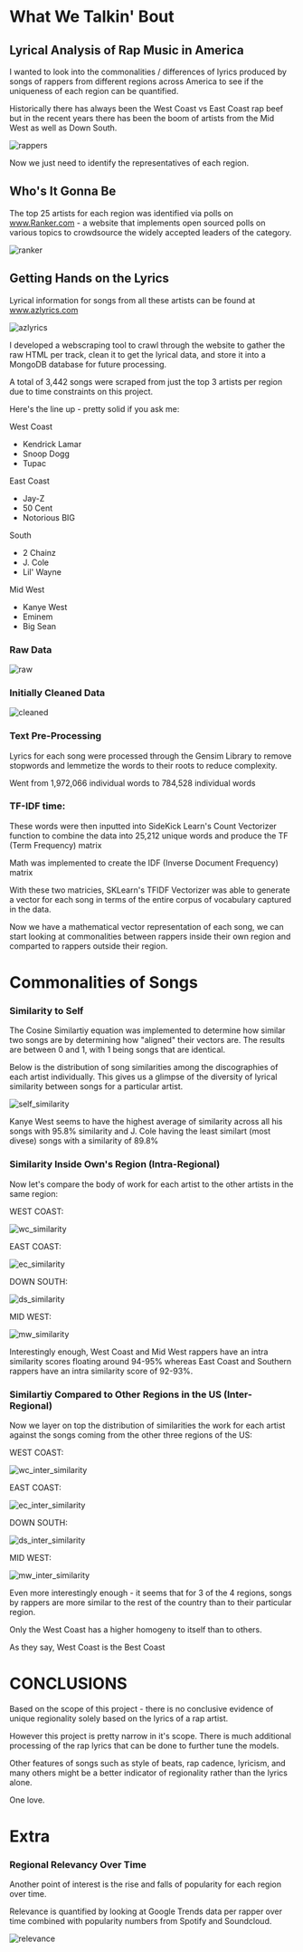 # What We Talkin' Bout

## Lyrical Analysis of Rap Music in America

I wanted to look into the commonalities / differences of lyrics produced by songs of rappers from different regions across America to see if the uniqueness of each region can be quantified.

Historically there has always been the West Coast vs East Coast rap beef but in the recent years there has been the boom of artists from the Mid West as well as Down South.

![rappers](/images/rappers.png)

Now we just need to identify the representatives of each region.

## Who's It Gonna Be

The top 25 artists for each region was identified via polls on www.Ranker.com - a website that implements open sourced polls on various topics to crowdsource the widely accepted leaders of the category.

![ranker](/images/ranker.png)



## Getting Hands on the Lyrics

Lyrical information for songs from all these artists can be found at www.azlyrics.com

![azlyrics](/images/azlyrics.png)

I developed a webscraping tool to crawl through the website to gather the raw HTML per track, clean it to get the lyrical data, and store it into a MongoDB database for future processing.

A total of 3,442 songs were scraped from just the top 3 artists per region due to time constraints on this project.

Here's the line up - pretty solid if you ask me:

West Coast
- Kendrick Lamar
- Snoop Dogg
- Tupac

East Coast
- Jay-Z
- 50 Cent
- Notorious BIG

South
- 2 Chainz
- J. Cole
- Lil' Wayne

Mid West
- Kanye West
- Eminem
- Big Sean

### Raw Data
![raw](/images/lyrics_raw.png)

### Initially Cleaned Data
![cleaned](/images/lyrics_cleaned.png)


### Text Pre-Processing

Lyrics for each song were processed through the Gensim Library to remove stopwords and lemmetize the words to their roots to reduce complexity.

Went from 1,972,066 individual words to 784,528 individual words

### TF-IDF time:

These words were then inputted into SideKick Learn's Count Vectorizer function to combine the data into 25,212 unique words and produce the TF (Term Frequency) matrix

Math was implemented to create the IDF (Inverse Document Frequency) matrix

With these two matricies, SKLearn's TFIDF Vectorizer was able to generate a vector for each song in terms of the entire corpus of vocabulary captured in the data.

Now we have a mathematical vector representation of each song, we can start looking at commonalities between rappers inside their own region and comparted to rappers outside their region.

# Commonalities of Songs 

### Similarity to Self

The Cosine Similartiy equation was implemented to determine how similar two songs are by determining how "aligned" their vectors are.  The results are between 0 and 1, with 1 being songs that are identical.

Below is the distribution of song similarities among the discographies of each artist individually.  This gives us a glimpse of the diversity of lyrical similarity between songs for a particular artist.

![self_similarity](/images/cosine_similarity/self/Rappers_Self_Similarity_Distribution.png)

Kanye West seems to have the highest average of similarity across all his songs with 95.8% similarity and J. Cole having the least similart (most divese) songs with a similarity of 89.8%

### Similarity Inside Own's Region (Intra-Regional)

Now let's compare the body of work for each artist to the other artists in the same region:

WEST COAST:


![wc_similarity](/images/cosine_similarity/individual/west_coast_similarity.png)

EAST COAST:


![ec_similarity](/images/cosine_similarity/individual/east_coast_similarity.png)


DOWN SOUTH:


![ds_similarity](/images/cosine_similarity/individual/south_similarity.png)


MID WEST:


![mw_similarity](/images/cosine_similarity/individual/midwest_similarity.png)



Interestingly enough, West Coast and Mid West rappers have an intra similarity scores floating around 94-95% whereas East Coast and Southern rappers have an intra similarity score of 92-93%.



### Similartiy Compared to Other Regions in the US (Inter-Regional)

Now we layer on top the distribution of similarities the work for each artist against the songs coming from the other three regions of the US:

WEST COAST:


![wc_inter_similarity](/images/cosine_similarity/combined/westcoastcomparison.png)


EAST COAST:


![ec_inter_similarity](/images/cosine_similarity/combined/eastcoastcomparison.png)

DOWN SOUTH:


![ds_inter_similarity](/images/cosine_similarity/combined/southcomparison.png)

MID WEST:


![mw_inter_similarity](/images/cosine_similarity/combined/midwestcomparison.png)

Even more interestingly enough - it seems that for 3 of the 4 regions, songs by rappers are more similar to the rest of the country than to their particular region.

Only the West Coast has a higher homogeny to itself than to others.

As they say, West Coast is the Best Coast

# CONCLUSIONS

Based on the scope of this project - there is no conclusive evidence of unique regionality solely based on the lyrics of a rap artist.

However this project is pretty narrow in it's scope.  There is much additional processing of the rap lyrics that can be done to further tune the models.

Other features of songs such as style of beats, rap cadence, lyricism, and many others might be a better indicator of regionality rather than the lyrics alone.

One love.







# Extra
### Regional Relevancy Over Time

Another point of interest is the rise and falls of popularity for each region over time.

Relevance is quantified by looking at Google Trends data per rapper over time combined with popularity numbers from Spotify and Soundcloud.

![relevance](/images/relevance.png)






